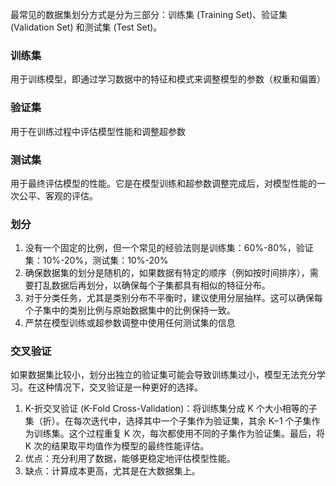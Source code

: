 最常见的数据集划分方式是分为三部分：训练集 (Training Set)、验证集 (Validation Set) 和测试集 (Test Set)。
### 训练集
用于训练模型，即通过学习数据中的特征和模式来调整模型的参数（权重和偏置）
### 验证集
用于在训练过程中评估模型性能和调整超参数
### 测试集
用于最终评估模型的性能。它是在模型训练和超参数调整完成后，对模型性能的一次公平、客观的评估。
### 划分
1. 没有一个固定的比例，但一个常见的经验法则是训练集：60%-80%，验证集：10%-20%，测试集：10%-20%
2. 确保数据集的划分是随机的，如果数据有特定的顺序（例如按时间排序），需要打乱数据后再划分，以确保每个子集都具有相似的特征分布。
3. 对于分类任务，尤其是类别分布不平衡时，建议使用分层抽样。这可以确保每个子集中的类别比例与原始数据集中的比例保持一致。
4. 严禁在模型训练或超参数调整中使用任何测试集的信息
### 交叉验证
如果数据集比较小，划分出独立的验证集可能会导致训练集过小，模型无法充分学习。在这种情况下，交叉验证是一种更好的选择。
1. K-折交叉验证 (K-Fold Cross-Validation)：将训练集分成 K 个大小相等的子集（折）。在每次迭代中，选择其中一个子集作为验证集，其余 K−1 个子集作为训练集。这个过程重复 K 次，每次都使用不同的子集作为验证集。最后，将 K 次的结果取平均值作为模型的最终性能评估。
2. 优点：充分利用了数据，能够更稳定地评估模型性能。
3. 缺点：计算成本更高，尤其是在大数据集上。